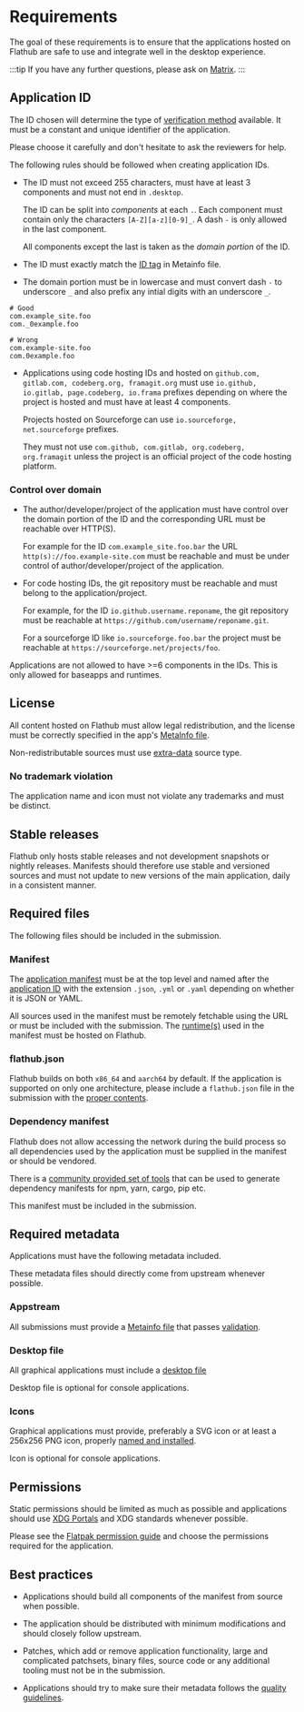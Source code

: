 # Requirements

The goal of these requirements is to ensure that the applications hosted
on Flathub are safe to use and integrate well in the desktop experience.

:::tip
If you have any further questions, please ask on [Matrix](https://matrix.to/#/#flatpak:matrix.org).
:::

## Application ID

The ID chosen will determine the type of [verification method](/docs/for-app-authors/verification#what-is-verification)
available. It must be a constant and unique identifier of the application.

Please choose it carefully and don't hesitate to ask the reviewers for
help.

The following rules should be followed when creating application IDs.

- The ID must not exceed 255 characters, must have at least 3 components
  and must not end in `.desktop`.

  The ID can be split into _components_ at each `.`. Each component must
  contain only the characters `[A-Z][a-z][0-9]_`.  A dash `-` is only
  allowed in the last component.

  All components except the last is taken as the _domain portion_ of
  the ID.

- The ID must exactly match the [ID tag](/docs/for-app-authors/metainfo-guidelines/#id)
  in Metainfo file.

- The domain portion must be in lowercase and must convert dash `-` to
  underscore `_` and also prefix any intial digits with an underscore
  `_`.

```
# Good
com.example_site.foo
com._0example.foo

# Wrong
com.example-site.foo
com.0example.foo
```

- Applications using code hosting IDs and hosted on
  `github.com, gitlab.com, codeberg.org, framagit.org` must use
  `io.github, io.gitlab, page.codeberg, io.frama` prefixes depending on
  where the project is hosted and must have at least 4 components.

  Projects hosted on Sourceforge can use `io.sourceforge, net.sourceforge`
  prefixes.

  They must not use `com.github, com.gitlab, org.codeberg, org.framagit`
  unless the project is an official project of the code hosting
  platform.

### Control over domain

- The author/developer/project of the application must have control
  over the domain portion of the ID and the corresponding URL must be
  reachable over HTTP(S).

  For example for the ID `com.example_site.foo.bar` the URL
  `http(s)://foo.example-site.com` must be reachable and must be under
  control of author/developer/project of the application.

- For code hosting IDs, the git repository must be reachable and must
  belong to the application/project.

  For example, for the ID `io.github.username.reponame`, the git
  repository must be reachable at
  `https://github.com/username/reponame.git`.

  For a sourceforge ID like `io.sourceforge.foo.bar` the project must be
  reachable at `https://sourceforge.net/projects/foo`.

Applications are not allowed to have >=6 components in the IDs. This is
only allowed for baseapps and runtimes.

## License

All content hosted on Flathub must allow legal redistribution, and the
license must be correctly specified in the app's [MetaInfo file](/docs/for-app-authors/metainfo-guidelines/#license).

Non-redistributable sources must use [extra-data](https://docs.flatpak.org/en/latest/module-sources.html#extra-data)
source type.

### No trademark violation

The application name and icon must not violate any trademarks and must
be distinct.

## Stable releases

Flathub only hosts stable releases and not development snapshots or
nightly releases. Manifests should therefore use stable and versioned
sources and must not update to new versions of the main application,
daily in a consistent manner.

## Required files

The following files should be included in the submission.

### Manifest

The [application manifest](https://docs.flatpak.org/en/latest/manifests.html)
must be at the top level and named after the [application ID](#application-id)
with the extension `.json`, `.yml` or `.yaml` depending on whether it is
JSON or YAML.

All sources used in the manifest must be remotely fetchable using the
URL or must be included with the submission. The [runtime(s)](https://docs.flatpak.org/en/latest/basic-concepts.html#runtimes)
used in the manifest must be hosted on Flathub.

### flathub.json

Flathub builds on both `x86_64` and `aarch64` by default. If the
application is supported on only one architecture, please include a
`flathub.json` file in the submission with the
[proper contents](/docs/for-app-authors/maintenance#limiting-the-set-of-architectures-to-build-on).

### Dependency manifest

Flathub does not allow accessing the network during the build process
so all dependencies used by the application must be supplied in the
manifest or should be vendored.

There is a [community provided set of tools](https://github.com/flatpak/flatpak-builder-tools)
that can be used to generate dependency manifests for npm, yarn, cargo,
pip etc.

This manifest must be included in the submission.

## Required metadata

Applications must have the following metadata included.

These metadata files should directly come from upstream whenever possible.

### Appstream

All submissions must provide a [Metainfo file](/docs/for-app-authors/metainfo-guidelines/#path-and-filename)
that passes [validation](/docs/for-app-authors/metainfo-guidelines/#validation).

### Desktop file

All graphical applications must include a [desktop file](https://docs.flatpak.org/en/latest/conventions.html#desktop-files)

Desktop file is optional for console applications.

### Icons

Graphical applications must provide, preferably a SVG icon or at least
a 256x256 PNG icon, properly [named and installed](https://docs.flatpak.org/en/latest/conventions.html#application-icons).

Icon is optional for console applications.

## Permissions

Static permissions should be limited as much as possible and applications
should use [XDG Portals](https://flatpak.github.io/xdg-desktop-portal/docs/)
and XDG standards whenever possible.

Please see the [Flatpak permission guide](https://docs.flatpak.org/en/latest/sandbox-permissions.html)
and choose the permissions required for the application.

## Best practices

- Applications should build all components of the manifest from source
  when possible.

- The application should be distributed with minimum modifications and
  should closely follow upstream.

- Patches, which add or remove application functionality, large and
  complicated patchsets, binary files, source code or any additional
  tooling must not be in the submission.

- Applications should try to make sure their metadata follows the
  [quality guidelines](/docs/for-app-authors/metainfo-guidelines/quality-guidelines).
